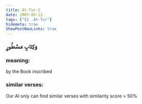 ```yaml
---
title: At-Tur:2
date: 2007-05-12
tags: ["52 .At-Tur"]
hidemeta: true 
ShowPostNavLinks: true 
---
```

### وَكِتَابٍ مَسْطُورٍ
### meaning: 
by the Book inscribed
### similar verses: 

Our AI only can find similar verses with similarity score > 50% 




